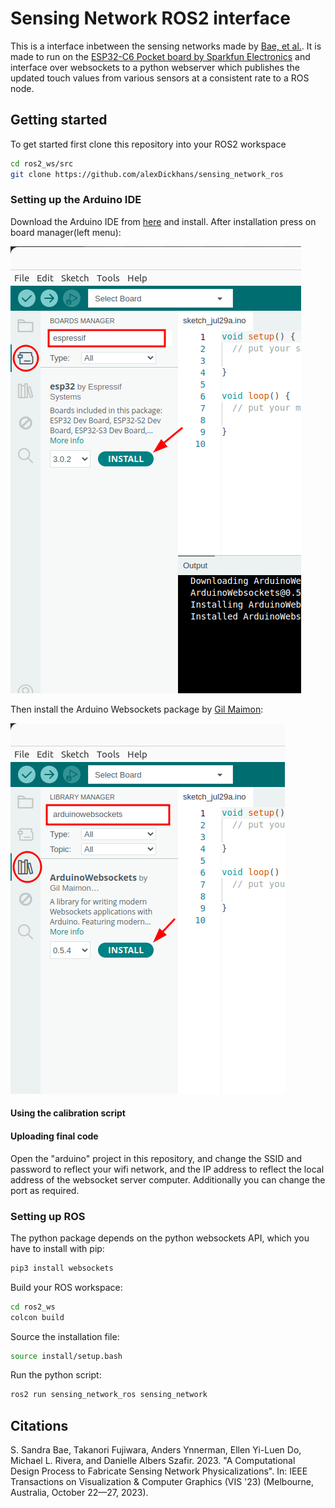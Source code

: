 # Sensing Network ROS2 interface

This is a interface inbetween the sensing networks made by [Bae, et al.](https://sandrabae.github.io/sensing-network/index.html).
It is made to run on the [ESP32-C6 Pocket board by Sparkfun Electronics](https://www.sparkfun.com/products/22925)
and interface over websockets to a python webserver which publishes the updated touch values from various sensors at a consistent rate to a ROS node.

## Getting started

To get started first clone this repository into your ROS2 workspace

```bash
cd ros2_ws/src
git clone https://github.com/alexDickhans/sensing_network_ros
```

### Setting up the Arduino IDE

Download the Arduino IDE from [here](https://www.arduino.cc/en/software) and install. After installation press on board manager(left menu):

![Picture of board manager](images/board-manager.png)

Then install the Arduino Websockets package by [Gil Maimon](https://github.com/gilmaimon):

![Picture of library manager](images/library-manager.png)

#### Using the calibration script



#### Uploading final code

Open the "arduino" project in this repository, and change the SSID and password to reflect your wifi network,
and the IP address to reflect the local address of the websocket server computer. Additionally you can change the port as required.

### Setting up ROS

The python package depends on the python websockets API, which you have to install with pip:

```bash
pip3 install websockets
```

Build your ROS workspace:

```bash
cd ros2_ws
colcon build
```

Source the installation file:

```bash
source install/setup.bash
```

Run the python script:

```bash
ros2 run sensing_network_ros sensing_network
```

## Citations

S. Sandra Bae, Takanori Fujiwara, Anders Ynnerman, Ellen Yi-Luen Do, Michael L. Rivera, and Danielle Albers Szafir. 2023. "A Computational Design Process to Fabricate Sensing Network Physicalizations". In: IEEE Transactions on Visualization & Computer Graphics (VIS '23) (Melbourne, Australia, October 22—27, 2023).
